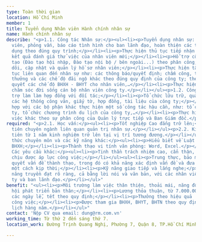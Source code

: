 ```yaml
---
type: Toàn thời gian
location: Hồ Chí Minh
member: 1
title: Tuyển dụng Nhân viên Hành chính nhân sự
name: Hành chính nhân sự
describe: "<p>1.1. Công tác Nhân sự:</p><ul><li><p>Tuyển dụng nhân sự: tìm kiếm ứng
  viên, phỏng vấn, báo cáo tình hình cho ban lãnh đạo, hoàn thiện các thủ tục tuyển
  dụng theo đúng quy trình;</p></li><li><p>Thực hiện thủ tục tiếp nhận và theo dõi
  kết quả đánh giá thử việc của nhân viên mới;</p></li><li><p>Hỗ trợ công tác Đào
  tạo (Đào tạo hội nhập, Đào tạo nội bộ / bên ngoài...) theo phân công;</p></li><li><p>Theo
  dõi, cập nhật và quản lý hồ sơ nhân viên;</p></li><li><p>Thực hiện tất cả các thủ
  tục liên quan đến nhân sự như: các thông báo/quyết định; chấm công, tính lương,
  thưởng và các chế độ đãi ngộ khác theo đúng quy định của công ty; theo dõi và giải
  quyết các chế độ BHXH - BHYT cho nhân viên,…</p></li><li><p>Thực hiện các công việc
  chăm sóc đời sống cán bộ nhân viên công ty.</p></li></ul><p>1.2. Công tác Hành chính:</p><ul><li><p>Hỗ
  trợ làm làm hợp đồng với đối tác;</p></li><li><p>Tổ chức lữu trữ, quản lý toàn bộ
  các hệ thống công văn, giấy tờ, hợp đồng, tài liệu của công ty;</p></li><li><p>Phối
  hợp với các bộ phận khác thực hiện một số công tác hậu cần, như: tổ chức tiệc công
  ty, tổ chức chương trình du lịch của công ty,…</p></li><li><p>Thực hiện các công
  việc khác theo sự phân công của Quản lý trực tiếp và Ban Giám đốc.</p></li></ul>"
required: "<p>2.1. Học vấn:</p><ul><li><p>Tốt nghiệp Cao đẳng trở lên;</p></li><li><p>Ưu
  tiên chuyên ngành liên quan quản trị nhân sự.</p></li></ul><p>2.2. Kinh nghiệm:</p><ul><li><p>Ưu
  tiên từ 1 năm kinh nghiệm trở lên tại vị trí tương đương.</p></li></ul><p>2.3. Kiến
  thức chuyên môn và các kỹ năng khác:</p><ul><li><p>Hiểu biết về Luật lao động, Luật
  BHXH;</p></li><li><p>Thành thạo vi tính văn phòng: Word, Excel.</p></li></ul><p>2.4.
  Các yêu cầu khác:</p><ul><li><p>Tinh thần trách nhiệm cao, cẩn thận, nguyên tắc,
  chịu được áp lực công việc;</p></li></ul><ul><li><p>Trung thực, bảo mật thông tin;</p></li><li><p>Giải
  quyết vấn đề thành thạo, trong đó có khả năng xác định vấn đề và đưa ra giải pháp
  một cách kịp thời;</p></li><li><p>Kỹ năng giao tiếp và lắng nghe;</p></li><li><p>Khả
  năng truyền đạt rõ ràng, cả bằng lời nói và văn bản, với các nhân viên trong công
  ty và ban lãnh đạo.</p></li></ul>"
benefit: "<ul><li><p>Môi trường làm việc thân thiện, thoải mái, năng động, có cơ
  hội phát triển bản thân;</p></li><li><p>Lương thỏa thuận, từ 7.000.000;</p></li><li><p>Nghỉ
  các ngày lễ, tết theo quy định;</p></li><li><p>Thưởng theo hiệu quả
  công việc;</p></li><li><p>Được tham gia BHXH, BHYT, BHTN theo quy định;</p></li><li><p>Du
  lịch hàng năm.</p></li></ul>"
contact: 'Nộp CV qua email: dung@rm.com.vn'
working_time: Từ thứ 2 đến sáng thứ 7.
location_work: Đường Trịnh Quang Nghị, Phường 7, Quận 8, TP.Hồ Chí Minh

---
```

